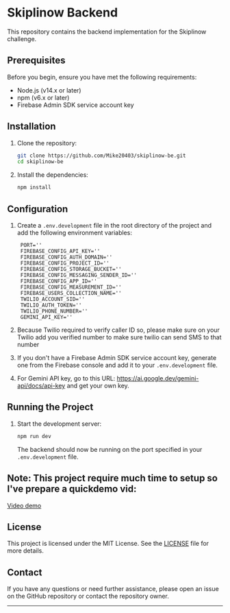 # Skiplinow Backend

This repository contains the backend implementation for the Skiplinow challenge.

## Prerequisites

Before you begin, ensure you have met the following requirements:

- Node.js (v14.x or later)
- npm (v6.x or later)
- Firebase Admin SDK service account key

## Installation

1. Clone the repository:

   ```bash
   git clone https://github.com/Mike20403/skiplinow-be.git
   cd skiplinow-be
   ```

2. Install the dependencies:

   ```bash
   npm install
   ```

## Configuration

1. Create a `.env.development` file in the root directory of the project and add the following environment variables:

   ```env.development
	PORT=''
	FIREBASE_CONFIG_API_KEY=''
	FIREBASE_CONFIG_AUTH_DOMAIN=''
	FIREBASE_CONFIG_PROJECT_ID=''
	FIREBASE_CONFIG_STORAGE_BUCKET=''
	FIREBASE_CONFIG_MESSAGING_SENDER_ID=''
	FIREBASE_CONFIG_APP_ID=''
	FIREBASE_CONFIG_MEASUREMENT_ID=''
	FIREBASE_USERS_COLLECTION_NAME=''
	TWILIO_ACCOUNT_SID=''
	TWILIO_AUTH_TOKEN=''
	TWILIO_PHONE_NUMBER=''
	GEMINI_API_KEY=''
   ```
2. Because Twilio required to verify caller ID so, please make sure on your Twilio add you verified number to make sure twilio can send SMS to that number
3. If you don't have a Firebase Admin SDK service account key, generate one from the Firebase console and add it to your `.env.development` file.
4. For Gemini API key, go to this URL: https://ai.google.dev/gemini-api/docs/api-key and get your own key.

## Running the Project

1. Start the development server:

   ```bash
   npm run dev
   ```

   The backend should now be running on the port specified in your `.env.development` file.
   
## Note: This project require much time to setup so I've prepare a quickdemo vid:
[Video demo](https://drive.google.com/file/d/1-Rso9G-W-qzYK1421MG8Vk-6kg8X-cMe/view?usp=sharing)

## License

This project is licensed under the MIT License. See the [LICENSE](LICENSE) file for more details.

## Contact

If you have any questions or need further assistance, please open an issue on the GitHub repository or contact the repository owner.

---
